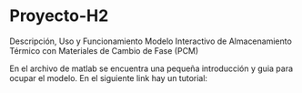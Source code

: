 # Proyecto-H2
Descripción, Uso y Funcionamiento Modelo Interactivo de Almacenamiento Térmico con Materiales de Cambio de Fase (PCM)

En el archivo de matlab se encuentra una pequeña introducción y guia para ocupar el modelo. En el siguiente link hay un tutorial:
